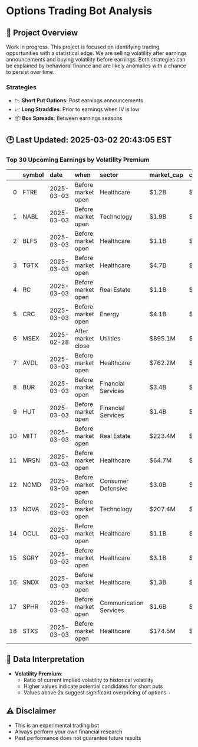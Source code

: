 # Options Trading Bot Analysis

## 🚀 Project Overview
Work in progress. This project is focused on identifying trading opportunities with a statistical edge.
We are selling volatility after earnings announcements and buying volatility before earnings.
Both strategies can be explained by behavioral finance and are likely anomalies with a chance to persist over time.

### Strategies
- 📉 **Short Put Options**: Post earnings announcements
- 📈 **Long Straddles**: Prior to earnings when IV is low
- 📦 **Box Spreads**: Between earnings seasons

## 🕒 Last Updated: 2025-03-02 20:43:05 EST

### Top 30 Upcoming Earnings by Volatility Premium

|    | symbol   | date       | when               | sector                 | market_cap   | close   | hv_current   | iv_current   | vol_premium   |
|---:|:---------|:-----------|:-------------------|:-----------------------|:-------------|:--------|:-------------|:-------------|:--------------|
|  0 | FTRE     | 2025-03-03 | Before market open | Healthcare             | $1.2B        | $14.05  | 45.30%       | 94.96%       | 2.10x         |
|  1 | NABL     | 2025-03-03 | Before market open | Technology             | $1.9B        | $10.09  | 21.68%       | 42.04%       | 1.94x         |
|  2 | BLFS     | 2025-03-03 | Before market open | Healthcare             | $1.1B        | $23.58  | 37.69%       | 72.99%       | 1.94x         |
|  3 | TGTX     | 2025-03-03 | Before market open | Healthcare             | $4.7B        | $28.53  | 46.57%       | 79.25%       | 1.70x         |
|  4 | RC       | 2025-03-03 | Before market open | Real Estate            | $1.1B        | $6.80   | 25.50%       | 36.64%       | 1.44x         |
|  5 | CRC      | 2025-03-03 | Before market open | Energy                 | $4.1B        | $44.68  | 29.50%       | 41.95%       | 1.42x         |
|  6 | MSEX     | 2025-02-28 | After market close | Utilities              | $895.1M      | $51.05  | 29.67%       | 33.49%       | 1.13x         |
|  7 | AVDL     | 2025-03-03 | Before market open | Healthcare             | $762.2M      | $7.68   | nan%         | nan%         | nanx          |
|  8 | BUR      | 2025-03-03 | Before market open | Financial Services     | $3.4B        | $15.57  | nan%         | nan%         | nanx          |
|  9 | HUT      | 2025-03-03 | Before market open | Financial Services     | $1.4B        | $14.41  | nan%         | nan%         | nanx          |
| 10 | MITT     | 2025-03-03 | Before market open | Real Estate            | $223.4M      | $7.49   | nan%         | nan%         | nanx          |
| 11 | MRSN     | 2025-03-03 | Before market open | Healthcare             | $64.7M       | $0.50   | nan%         | nan%         | nanx          |
| 12 | NOMD     | 2025-03-03 | Before market open | Consumer Defensive     | $3.0B        | $18.61  | nan%         | nan%         | nanx          |
| 13 | NOVA     | 2025-03-03 | Before market open | Technology             | $207.4M      | $1.72   | nan%         | nan%         | nanx          |
| 14 | OCUL     | 2025-03-03 | Before market open | Healthcare             | $1.1B        | $6.94   | nan%         | nan%         | nanx          |
| 15 | SGRY     | 2025-03-03 | Before market open | Healthcare             | $3.1B        | $24.62  | nan%         | nan%         | nanx          |
| 16 | SNDX     | 2025-03-03 | Before market open | Healthcare             | $1.3B        | $15.28  | nan%         | nan%         | nanx          |
| 17 | SPHR     | 2025-03-03 | Before market open | Communication Services | $1.6B        | $43.00  | nan%         | nan%         | nanx          |
| 18 | STXS     | 2025-03-03 | Before market open | Healthcare             | $174.5M      | $2.17   | nan%         | nan%         | nanx          |

## 📝 Data Interpretation

- **Volatility Premium**: 
  - Ratio of current implied volatility to historical volatility
  - Higher values indicate potential candidates for short puts
  - Values above 2x suggest significant overpricing of options

## ⚠️ Disclaimer
- This is an experimental trading bot
- Always perform your own financial research
- Past performance does not guarantee future results
